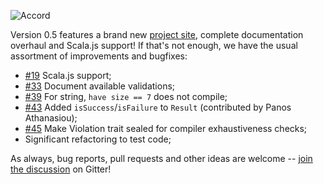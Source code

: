 ![Accord](https://raw.githubusercontent.com/wix/accord/master/assets/accord-logo-light.png?raw=1)

Version 0.5 features a brand new [project site](http://wix.github.io/accord/), complete documentation overhaul and Scala.js support! If that's not enough, we have the usual assortment of improvements and bugfixes:

* [#19](https://github.com/wix/accord/issues/19) Scala.js support;
* [#33](https://github.com/wix/accord/issues/33) Document available validations;
* [#39](https://github.com/wix/accord/issues/39) For string, `have size == 7` does not compile;
* [#43](https://github.com/wix/accord/pull/43) Added `isSuccess`/`isFailure` to `Result` (contributed by Panos Athanasiou);
* [#45](https://github.com/wix/accord/issues/45) Make Violation trait sealed for compiler exhaustiveness checks; 
* Significant refactoring to test code;

As always, bug reports, pull requests and other ideas are welcome -- [join the discussion](https://gitter.im/wix/accord?utm_source=share-link&utm_medium=link&utm_campaign=share-link) on Gitter!

